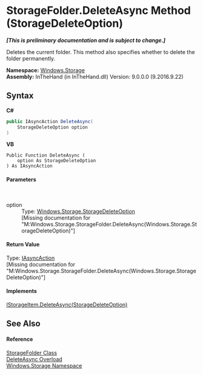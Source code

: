 # StorageFolder.DeleteAsync Method (StorageDeleteOption)
 _**\[This is preliminary documentation and is subject to change.\]**_

Deletes the current folder. This method also specifies whether to delete the folder permanently.

**Namespace:**&nbsp;<a href="N_Windows_Storage">Windows.Storage</a><br />**Assembly:**&nbsp;InTheHand (in InTheHand.dll) Version: 9.0.0.0 (9.2016.9.22)

## Syntax

**C#**<br />
``` C#
public IAsyncAction DeleteAsync(
	StorageDeleteOption option
)
```

**VB**<br />
``` VB
Public Function DeleteAsync ( 
	option As StorageDeleteOption
) As IAsyncAction
```


#### Parameters
&nbsp;<dl><dt>option</dt><dd>Type: <a href="T_Windows_Storage_StorageDeleteOption">Windows.Storage.StorageDeleteOption</a><br />\[Missing <param name="option"/> documentation for "M:Windows.Storage.StorageFolder.DeleteAsync(Windows.Storage.StorageDeleteOption)"\]</dd></dl>

#### Return Value
Type: <a href="T_Windows_Foundation_IAsyncAction">IAsyncAction</a><br />\[Missing <returns> documentation for "M:Windows.Storage.StorageFolder.DeleteAsync(Windows.Storage.StorageDeleteOption)"\]

#### Implements
<a href="M_Windows_Storage_IStorageItem_DeleteAsync_1">IStorageItem.DeleteAsync(StorageDeleteOption)</a><br />

## See Also


#### Reference
<a href="T_Windows_Storage_StorageFolder">StorageFolder Class</a><br /><a href="Overload_Windows_Storage_StorageFolder_DeleteAsync">DeleteAsync Overload</a><br /><a href="N_Windows_Storage">Windows.Storage Namespace</a><br />